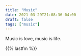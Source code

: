 ```yaml
---
title: "Music"
date: 2021-03-29T21:08:36-04:00
draft: false
tags: ["music"]
---
```


Music is love, music is life.

{{% lastfm %}}

